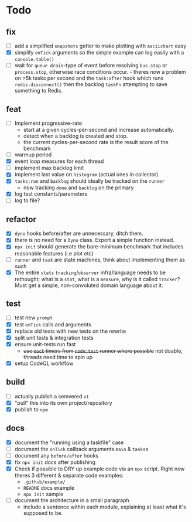 # Todo

## fix

- [ ] add a simplified `snapshots` getter to make plotting with `asciichart` 
      easy
- [x] simplify `onTick` arguments so the simple example can log easily 
      with a `console.table()`
- [ ] wait for `queue drain`-type of event before resolving `bus.stop` or 
      `process.stop`, otherwise race conditions occur.
      - theres now a problem on >5k tasks per second and the `task:after` 
        hook which runs `redis.disconnect()` then the backlog `taskFn` 
        attempting to save something to Redis.

## feat 

- [ ] Implement progressive-rate
  - start at a given cycles-per-second and increase automatically. 
  - detect when a backlog is created and stop.
  - the current cycles-per-second rate is the result score of the benchmark
- [ ] warmup period
- [x] event loop measures for each thread
- [ ] implement max backlog limit
- [x] implement last value on `histogram` (actual ones in collector)
- [x] `tasks:run` and `backlog` should ideally be tracked on the `runner`
  - now tracking `done` and `backlog` on the primary
- [x] log test constants/parameters
- [ ] log to file?

## refactor 

- [x] `dyno` hooks before/after are unnecessary, ditch them.
- [x] there is no need for a `Dyno` class. Export a simple function instead.
- [x] `npx init` should generate the bare-minimum benchmark that includes 
      reasonable features (i.e plot etc)
- [ ] `runner` and `task` are state machines, think about implementing them
      as such
- [x] The entire `stats` `tracking`/`observer` infra/language needs to be 
      rethought; what is a `stat`, what is a `measure`, why is it called 
      `tracker`?  Must get a simple, non-convoluted domain language about it.

## test

- [ ] test new `prompt`
- [x] test `onTick` calls and arguments
- [x] replace old tests with new tests on the rewrite
- [x] split unit tests & integration tests
- [x] ensure unit-tests run fast
  - ~~use `mock` timers from `node:test` runner where possible~~
  not doable, threads need time to spin up
- [x] setup CodeQL workflow

## build

- [ ] actually publish a semvered `v1`
- [x] "pull" this into its own project/repository
- [x] publish to `npm`

## docs

- [x] document the "running using a taskfile" case
- [ ] document the `onTick` callback arguments `main` & `tasks`s
- [ ] document any `before/after` hooks
- [x] fix `npx init` docs after publishing
- [x] Check if possible to DRY up example code via an `npx` script. 
  Right now theres 3 different & separate code examples:
  - `.github/example/` 
  - `README` docs example 
  - `npx init` sample
- [ ] document the architecture in a small paragraph
    - include a sentence within each module, explaining at least what 
      it's supposed to be.
